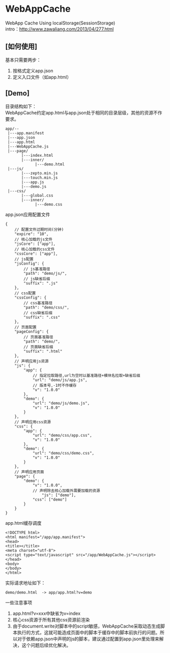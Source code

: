 WebAppCache
===========

WebApp Cache Using localStorage(SessionStorage)  
intro：http://www.zawaliang.com/2013/04/277.html



[如何使用]
----------------------
基本只需要两步：  
1. 按格式定义app.json  
2. 定义入口文件（如app.html）


[Demo]
----------------------
目录结构如下：  
WebAppCache约定app.html与app.json处于相同的目录层级，其他的资源不作要求。
```
app/--
 |---app.manifest
 |---app.json
 |---app.html
 |---WebAppCache.js
 |---page/
       |---index.html
       |---inner/
             |---demo.html  
 |---js/
       |---zepto.min.js
       |---touch.min.js
       |---app.js
       |---demo.js
 |---css/
       |---global.css
       |---inner/
             |---demo.css
```


app.json应用配置文件

```
{
	// 配置文件过期时间(分钟)
  	"expire": "10",
  	// 核心加载的js文件
	"jsCore": ["app"],
	// 核心加载的css文件
	"cssCore": ["app"],
	// js配置
	"jsConfig": {
		// js基准路径
		"path": "demo/js/",
		// js缺省后缀
		"suffix": ".js"
	},
	// css配置
	"cssConfig": {
		// css基准路径
		"path": "demo/css/",
		// css缺省后缀
		"suffix": ".css"
	},
	// 页面配置
	"pageConfig": {
		// 页面基准路径
		"path": "demo/",
		// 页面缺省后缀
		"suffix": ".html"
	},
	// 声明应用js资源
	"js": {
		"app": {
			// 指定拉取路径,url为空时以基准路径+模块名拉取+缺省后缀
			"url": "demo/js/app.js",
			// 版本号,-1时不作缓存
			"v": "1.0.0"
		},
		"demo": {
			"url": "demo/js/demo.js",
			"v": "1.0.0"
		}
	},
	// 声明应用css资源
	"css": {
		"app": {
			"url": "demo/css/app.css",
			"v": "1.0.0"
		},
		"demo": {
			"url": "demo/css/demo.css",
			"v": "1.0.0"
		}
	},
	// 声明应用页面
	"page": {
		"demo": {
			"v": "1.0.0",
			// 声明除去核心加载外需要加载的资源
      			"js": ["demo"],
			"css": ["demo"]
		}
	}
}
```

app.html缓存调度
```
<!DOCTYPE html>
<html manifest="/app/app.manifest">
<head>
<title></title>
<meta charset="utf-8">
<script type="text/javascript" src="/app/WebAppCache.js"></script>
</head>
<body>
</body>
</html>
```

实际请求地址如下：
```
demo/demo.html  -> app/app.html?v=demo
```

一些注意事项  
1. app.html?v=xxx中缺省为v=index  
2. 核心css资源于所有其他css资源前渲染  
3. 由于document.write对脚本中的script敏感，WebAppCache采取动态生成脚本执行的方式，这就可能造成页面中的脚本于缓存中的脚本前执行的问题。所以对于依赖app.json中声明的js的脚本，建议通过配置到app.json里处理来解决，这个问题后续优化解决。